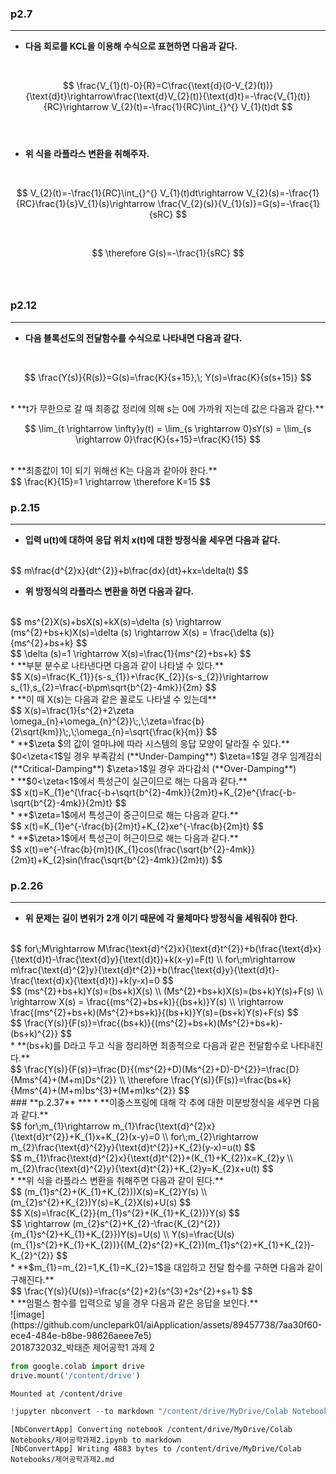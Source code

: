 ### **p2.7**   
***
* **다음 회로를 KCL을 이용해 수식으로 표현하면 다음과 같다.**
   
<br>   

$$
\frac{V_{1}(t)-0}{R}=C\frac{\text{d}(0-V_{2}(t))}{\text{d}t}\rightarrow\frac{\text{d}V_{2}(t)}{\text{d}t}=-\frac{V_{1}(t)}{RC}\rightarrow V_{2}(t)=-\frac{1}{RC}\int_{}^{} V_{1}(t)dt
$$   
<br>
* **위 식을 라플라스 변환을 취해주자.**
   
<br>   

$$
V_{2}(t)=-\frac{1}{RC}\int_{}^{} V_{1}(t)dt\rightarrow V_{2}(s)=-\frac{1}{RC}\frac{1}{s}V_{1}(s)\rightarrow \frac{V_{2}(s)}{V_{1}(s)}=G(s)=-\frac{1}{sRC}
$$   

<br>   

$$
\therefore G(s)=-\frac{1}{sRC}
$$   
<br>   

### **p2.12**   
***
* **다음 블록선도의 전달함수를 수식으로 나타내면 다음과 같다.**   

<br>   
   
$$
\frac{Y(s)}{R(s)}=G(s)=\frac{K}{s+15},\; Y(s)=\frac{K}{s(s+15)}
$$   

<br>   
* **t가 무한으로 갈 때 최종값 정리에 의해 s는 0에 가까워 지는데 값은 다음과 같다.**   

<br>   

$$
\lim_{t \rightarrow \infty}y(t) = \lim_{s \rightarrow 0}sY(s) = \lim_{s \rightarrow 0}\frac{K}{s+15}=\frac{K}{15}
$$
   
<br>   
* **최종값이 1이 되기 위해선 K는 다음과 같아야 한다.**   
<br>   
$$
\frac{K}{15}=1 \rightarrow \therefore K=15
$$
<br>   

### **p.2.15**   
***
* **입력 u(t)에 대하여 응답 위치 x(t)에 대한 방정식을 세우면 다음과 같다.**   
<br>   
   $$
   m\frac{d^{2}x}{dt^{2}}+b\frac{dx}{dt}+kx=\delta(t)
   $$
<br>

* **위 방정식의 라플라스 변환을 하면 다음과 같다.**   
<br>   
$$
ms^{2}X(s)+bsX(s)+kX(s)=\delta (s) \rightarrow (ms^{2}+bs+k)X(s)=\delta (s) \rightarrow X(s) = \frac{\delta (s)}{ms^{2}+bs+k}
$$
<br>
$$
\delta (s)=1 \rightarrow X(s)=\frac{1}{ms^{2}+bs+k}
$$   
<br>   
* **부분 분수로 나타낸다면 다음과 같이 나타낼 수 있다.**   
<br>   
$$
X(s)=\frac{K_{1}}{s-s_{1}}+\frac{K_{2}}{s-s_{2}}\rightarrow  s_{1},s_{2}=\frac{-b\pm\sqrt{b^{2}-4mk}}{2m}
$$
<br>   
* **이 때 X(s)는 다음과 같은 꼴로도 나타낼 수 있는데**   
<br>   
$$
X(s)=\frac{1}{s^{2}+2\zeta \omega_{n}+\omega_{n}^{2}}\;,\;\zeta=\frac{b}{2\sqrt{km}}\;,\;\omega_{n}=\sqrt{\frac{k}{m}}
$$
<br>   
* **$\zeta $의 값이 얼마냐에 따라 시스템의 응답 모양이 달라질 수 있다.**  
<br>   
$0<\zeta<1$일 경우 부족감쇠 (**Under-Damping**)   
$\zeta=1$일 경우 임계감쇠 (**Critical-Damping**)   
$\zeta>1$일 경우 과다감쇠 (**Over-Damping**)   
<br>    
* **$0<\zeta<1$에서 특성근이 실근이므로 해는 다음과 같다.**   
<br>   
$$   
x(t)=K_{1}e^{\frac{-b+\sqrt{b^{2}-4mk}}{2m}t}+K_{2}e^{\frac{-b-\sqrt{b^{2}-4mk}}{2m}t}
$$   
<br>   
* **$\zeta=1$에서 특성근이 중근이므로 해는 다음과 같다.**  
<br>
$$   
x(t)=K_{1}e^{-\frac{b}{2m}t}+K_{2}xe^{-\frac{b}{2m}t}
$$   
<br>   
* **$\zeta>1$에서 특성근이 허근이므로 해는 다음과 같다.**  
<br>
$$   
x(t)=e^{-\frac{b}{m}t}(K_{1}cos(\frac{\sqrt{b^{2}-4mk}}{2m}t)+K_{2}sin(\frac{\sqrt{b^{2}-4mk}}{2m}t))
$$   
<br>   

### **p.2.26**   
***   
* **위 문제는 길이 변위가 2개 이기 때문에 각 물체마다 방정식을 세워줘야 한다.**   
<br>   
$$
for\;M\rightarrow M\frac{\text{d}^{2}x}{\text{d}t^{2}}+b(\frac{\text{d}x}{\text{d}t}-\frac{\text{d}y}{\text{d}t})+k(x-y)=F(t) \\ for\;m\rightarrow m\frac{\text{d}^{2}y}{\text{d}t^{2}}+b(\frac{\text{d}y}{\text{d}t}-\frac{\text{d}x}{\text{d}t})+k(y-x)=0
$$
<br>   
$$
(ms^{2}+bs+k)Y(s)=(bs+k)X(s) \\ (Ms^{2}+bs+k)X(s)=(bs+k)Y(s)+F(s) \\ \rightarrow X(s) = \frac{(ms^{2}+bs+k)}{(bs+k)}Y(s) \\ \rightarrow \frac{(ms^{2}+bs+k)(Ms^{2}+bs+k)}{(bs+k)}Y(s)=(bs+k)Y(s)+F(s)
$$
<br>   
$$
\frac{Y(s)}{F(s)}=\frac{(bs+k)}{(ms^{2}+bs+k)(Ms^{2}+bs+k)-(bs+k)^{2}}
$$   
<br>   
* **(bs+k)를 D라고 두고 식을 정리하면 최종적으로 다음과 같은 전달함수로 나타내진다.**   
<br>   
$$
\frac{Y(s)}{F(s)}=\frac{D}{(ms^{2}+D)(Ms^{2}+D)-D^{2}}=\frac{D}{Mms^{4}+(M+m)Ds^{2}} \\ \therefore \frac{Y(s)}{F(s)}=\frac{bs+k}{Mms^{4}+(M+m)bs^{3}+(M+m)ks^{2}}
$$   
<br>   
### **p.2.37**   
***   
* **이중스프링에 대해 각 추에 대한 미분방정식을 세우면 다음과 같다.**   
<br>   
$$
for\;m_{1}\rightarrow m_{1}\frac{\text{d}^{2}x}{\text{d}t^{2}}+K_{1}x+K_{2}(x-y)=0 \\  for\;m_{2}\rightarrow m_{2}\frac{\text{d}^{2}y}{\text{d}t^{2}}+K_{2}(y-x)=u(t)
$$   
<br>   
$$
m_{1}\frac{\text{d}^{2}x}{\text{d}t^{2}}+(K_{1}+K_{2})x=K_{2}y \\  m_{2}\frac{\text{d}^{2}y}{\text{d}t^{2}}+K_{2}y=K_{2}x+u(t)
$$   
<br>   
* **위 식을 라플라스 변환을 취해주면 다음과 같이 된다.**   
<br>   
$$   
(m_{1}s^{2}+(K_{1}+K_{2}))X(s)=K_{2}Y(s) \\ (m_{2}s^{2}+K_{2})Y(s)=K_{2}X(s)+U(s)
$$   
<br>   
$$
X(s)=\frac{K_{2}}{m_{1}s^{2}+(K_{1}+K_{2})}Y(s)
$$   
<br>   
$$
\rightarrow (m_{2}s^{2}+K_{2}-\frac{K_{2}^{2}}{m_{1}s^{2}+K_{1}+K_{2}})Y(s)=U(s) \\ Y(s)=\frac{U(s)(m_{1}s^{2}+K_{1}+K_{2})}{(M_{2}s^{2}+K_{2})(m_{1}s^{2}+K_{1}+K_{2})-K_{2}^{2}}
$$   
<br>   
* **$m_{1}=m_{2}=1,K_{1}=K_{2}=1$을 대입하고 전달 함수를 구하면 다음과 같이 구해진다.**   
<br>   
$$
\frac{Y(s)}{U(s)}=\frac{s^{2}+2}{s^{3}+2s^{2}+s+1}
$$   
<br>   
* **임펄스 함수를 입력으로 넣을 경우 다음과 같은 응답을 보인다.**   
<br>   
![image](https://github.com/unclepark01/aiApplication/assets/89457738/7aa30f60-ece4-484e-b8be-98626aeee7e5)   
<br>   
2018732032_박태준 제어공학1 과제 2


```python
from google.colab import drive
drive.mount('/content/drive')
```

    Mounted at /content/drive



```python
!jupyter nbconvert --to markdown "/content/drive/MyDrive/Colab Notebooks/제어공학과제2.ipynb"
```

    [NbConvertApp] Converting notebook /content/drive/MyDrive/Colab Notebooks/제어공학과제2.ipynb to markdown
    [NbConvertApp] Writing 4883 bytes to /content/drive/MyDrive/Colab Notebooks/제어공학과제2.md

